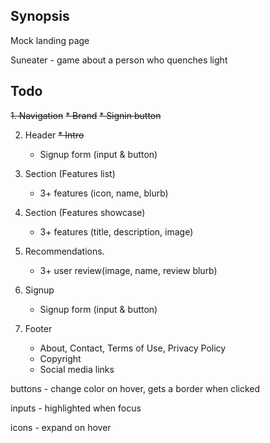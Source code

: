 ## Synopsis

Mock landing page

Suneater - game about a person who quenches light

## Todo

~~1. Navigation~~
    ~~* Brand~~
    ~~* Signin button~~

2. Header
    ~~* Intro~~
    * Signup form (input & button)

3. Section (Features list)
    * 3+ features (icon, name, blurb)

4. Section (Features showcase)
    * 3+ features (title, description, image)

5. Recommendations.
    * 3+ user review(image, name, review blurb)

6. Signup
    * Signup form (input &  button)

7. Footer
    * About, Contact, Terms of Use, Privacy Policy
    * Copyright
    * Social media links

buttons - change color on hover, gets a border when clicked

inputs - highlighted when focus

icons - expand on hover
